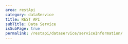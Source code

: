 ```yaml
---
area: restApi
category: dataService
title: REST API
subTitle: Data Service
isSubPage: true
permalink: /restapi/dataservice/serviceInformation/
---
```

